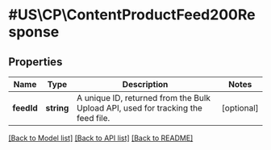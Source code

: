 # #US\CP\ContentProductFeed200Response

## Properties

Name | Type | Description | Notes
------------ | ------------- | ------------- | -------------
**feedId** | **string** | A unique ID, returned from the Bulk Upload API, used for tracking the feed file. | [optional]


[[Back to Model list]](../) [[Back to API list]](../../Api/US/CP) [[Back to README]](../../README.md)
